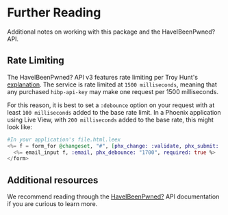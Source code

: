 # Further Reading

Additional notes on working with this package and the HaveIBeenPwned? API.

## Rate Limiting

The HaveIBeenPwned? API v3 features rate limiting per Troy Hunt's [explanation](https://haveibeenpwned.com/API/v3#RateLimiting). The service is rate limited at `1500 milliseconds`, meaning that any purchased `hibp-api-key` may make one request per 1500 milliseconds.

For this reason, it is best to set a `:debounce` option on your request with at least `100 milliseconds` added to the base rate limit. In a Phoenix application using Live View, with `200 milliseconds` added to the base rate, this might look like:

```elixir
#In your application's file.html.leex
<%= f = form_for @changeset, "#", [phx_change: :validate, phx_submit: :save] %>
  <%= email_input f, :email, phx_debounce: "1700", required: true %>
</form>
```

## Additional resources

We recommend reading through the [HaveIBeenPwned?](https://haveibeenpwned.com/API/v3) API documentation if you are curious to learn more.
